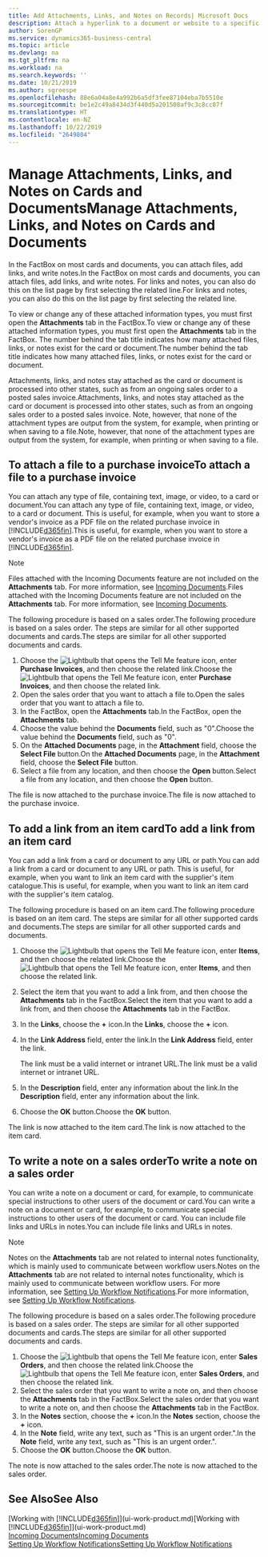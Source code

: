 ```yaml
---
title: Add Attachments, Links, and Notes on Records| Microsoft Docs
description: Attach a hyperlink to a document or website to a specific record, such as a customer or document.
author: SorenGP
ms.service: dynamics365-business-central
ms.topic: article
ms.devlang: na
ms.tgt_pltfrm: na
ms.workload: na
ms.search.keywords: ''
ms.date: 10/21/2019
ms.author: sgroespe
ms.openlocfilehash: 88e6a04a8e4a992b6a5df3fee87104eba7b5510e
ms.sourcegitcommit: be1e2c49a8434d3f440d5a201508af9c3c8cc87f
ms.translationtype: HT
ms.contentlocale: en-NZ
ms.lasthandoff: 10/22/2019
ms.locfileid: "2649804"
---
```

# <a name="manage-attachments-links-and-notes-on-cards-and-documents"></a><span data-ttu-id="dc6c7-103">Manage Attachments, Links, and Notes on Cards and Documents</span><span class="sxs-lookup"><span data-stu-id="dc6c7-103">Manage Attachments, Links, and Notes on Cards and Documents</span></span>

<span data-ttu-id="dc6c7-104">In the FactBox on most cards and documents, you can attach files, add links, and write notes.</span><span class="sxs-lookup"><span data-stu-id="dc6c7-104">In the FactBox on most cards and documents, you can attach files, add links, and write notes.</span></span> <span data-ttu-id="dc6c7-105">For links and notes, you can also do this on the list page by first selecting the related line.</span><span class="sxs-lookup"><span data-stu-id="dc6c7-105">For links and notes, you can also do this on the list page by first selecting the related line.</span></span>

<span data-ttu-id="dc6c7-106">To view or change any of these attached information types, you must first open the **Attachments** tab in the FactBox.</span><span class="sxs-lookup"><span data-stu-id="dc6c7-106">To view or change any of these attached information types, you must first open the **Attachments** tab in the FactBox.</span></span> <span data-ttu-id="dc6c7-107">The number behind the tab title indicates how many attached files, links, or notes exist for the card or document.</span><span class="sxs-lookup"><span data-stu-id="dc6c7-107">The number behind the tab title indicates how many attached files, links, or notes exist for the card or document.</span></span>

<span data-ttu-id="dc6c7-108">Attachments, links, and notes stay attached as the card or document is processed into other states, such as from an ongoing sales order to a posted sales invoice.</span><span class="sxs-lookup"><span data-stu-id="dc6c7-108">Attachments, links, and notes stay attached as the card or document is processed into other states, such as from an ongoing sales order to a posted sales invoice.</span></span> <span data-ttu-id="dc6c7-109">Note, however, that none of the attachment types are output from the system, for example, when printing or when saving to a file.</span><span class="sxs-lookup"><span data-stu-id="dc6c7-109">Note, however, that none of the attachment types are output from the system, for example, when printing or when saving to a file.</span></span>

## <a name="to-attach-a-file-to-a-purchase-invoice"></a><span data-ttu-id="dc6c7-110">To attach a file to a purchase invoice</span><span class="sxs-lookup"><span data-stu-id="dc6c7-110">To attach a file to a purchase invoice</span></span>
<span data-ttu-id="dc6c7-111">You can attach any type of file, containing text, image, or video, to a card or document.</span><span class="sxs-lookup"><span data-stu-id="dc6c7-111">You can attach any type of file, containing text, image, or video, to a card or document.</span></span> <span data-ttu-id="dc6c7-112">This is useful, for example, when you want to store a vendor's invoice as a PDF file on the related purchase invoice in [!INCLUDE[d365fin](includes/d365fin_md.md)].</span><span class="sxs-lookup"><span data-stu-id="dc6c7-112">This is useful, for example, when you want to store a vendor's invoice as a PDF file on the related purchase invoice in [!INCLUDE[d365fin](includes/d365fin_md.md)].</span></span>

> [!NOTE]
> <span data-ttu-id="dc6c7-113">Files attached with the Incoming Documents feature are not included on the **Attachments** tab. For more information, see [Incoming Documents](across-income-documents.md).</span><span class="sxs-lookup"><span data-stu-id="dc6c7-113">Files attached with the Incoming Documents feature are not included on the **Attachments** tab. For more information, see [Incoming Documents](across-income-documents.md).</span></span>

<span data-ttu-id="dc6c7-114">The following procedure is based on a sales order.</span><span class="sxs-lookup"><span data-stu-id="dc6c7-114">The following procedure is based on a sales order.</span></span> <span data-ttu-id="dc6c7-115">The steps are similar for all other supported documents and cards.</span><span class="sxs-lookup"><span data-stu-id="dc6c7-115">The steps are similar for all other supported documents and cards.</span></span>

1. <span data-ttu-id="dc6c7-116">Choose the ![Lightbulb that opens the Tell Me feature](media/ui-search/search_small.png "Tell me what you want to do") icon, enter **Purchase Invoices**, and then choose the related link.</span><span class="sxs-lookup"><span data-stu-id="dc6c7-116">Choose the ![Lightbulb that opens the Tell Me feature](media/ui-search/search_small.png "Tell me what you want to do") icon, enter **Purchase Invoices**, and then choose the related link.</span></span>
2. <span data-ttu-id="dc6c7-117">Open the sales order that you want to attach a file to.</span><span class="sxs-lookup"><span data-stu-id="dc6c7-117">Open the sales order that you want to attach a file to.</span></span>
3. <span data-ttu-id="dc6c7-118">In the FactBox, open the **Attachments** tab.</span><span class="sxs-lookup"><span data-stu-id="dc6c7-118">In the FactBox, open the **Attachments** tab.</span></span>
4. <span data-ttu-id="dc6c7-119">Choose the value behind the **Documents** field, such as "0".</span><span class="sxs-lookup"><span data-stu-id="dc6c7-119">Choose the value behind the **Documents** field, such as "0".</span></span>
5. <span data-ttu-id="dc6c7-120">On the **Attached Documents** page, in the **Attachment** field, choose the **Select File** button.</span><span class="sxs-lookup"><span data-stu-id="dc6c7-120">On the **Attached Documents** page, in the **Attachment** field, choose the **Select File** button.</span></span>
5. <span data-ttu-id="dc6c7-121">Select a file from any location, and then choose the **Open** button.</span><span class="sxs-lookup"><span data-stu-id="dc6c7-121">Select a file from any location, and then choose the **Open** button.</span></span>

<span data-ttu-id="dc6c7-122">The file is now attached to the purchase invoice.</span><span class="sxs-lookup"><span data-stu-id="dc6c7-122">The file is now attached to the purchase invoice.</span></span>

## <a name="to-add-a-link-from-an-item-card"></a><span data-ttu-id="dc6c7-123">To add a link from an item card</span><span class="sxs-lookup"><span data-stu-id="dc6c7-123">To add a link from an item card</span></span>
<span data-ttu-id="dc6c7-124">You can add a link from a card or document to any URL or path.</span><span class="sxs-lookup"><span data-stu-id="dc6c7-124">You can add a link from a card or document to any URL or path.</span></span> <span data-ttu-id="dc6c7-125">This is useful, for example, when you want to link an item card with the supplier's item catalogue.</span><span class="sxs-lookup"><span data-stu-id="dc6c7-125">This is useful, for example, when you want to link an item card with the supplier's item catalog.</span></span>

<span data-ttu-id="dc6c7-126">The following procedure is based on an item card.</span><span class="sxs-lookup"><span data-stu-id="dc6c7-126">The following procedure is based on an item card.</span></span> <span data-ttu-id="dc6c7-127">The steps are similar for all other supported cards and documents.</span><span class="sxs-lookup"><span data-stu-id="dc6c7-127">The steps are similar for all other supported cards and documents.</span></span>

1. <span data-ttu-id="dc6c7-128">Choose the ![Lightbulb that opens the Tell Me feature](media/ui-search/search_small.png "Tell me what you want to do") icon, enter **Items**, and then choose the related link.</span><span class="sxs-lookup"><span data-stu-id="dc6c7-128">Choose the ![Lightbulb that opens the Tell Me feature](media/ui-search/search_small.png "Tell me what you want to do") icon, enter **Items**, and then choose the related link.</span></span>
2. <span data-ttu-id="dc6c7-129">Select the item that you want to add a link from, and then choose the **Attachments** tab in the FactBox.</span><span class="sxs-lookup"><span data-stu-id="dc6c7-129">Select the item that you want to add a link from, and then choose the **Attachments** tab in the FactBox.</span></span>
3. <span data-ttu-id="dc6c7-130">In the **Links**, choose the **+** icon.</span><span class="sxs-lookup"><span data-stu-id="dc6c7-130">In the **Links**, choose the **+** icon.</span></span>
4. <span data-ttu-id="dc6c7-131">In the **Link Address** field, enter the link.</span><span class="sxs-lookup"><span data-stu-id="dc6c7-131">In the **Link Address** field, enter the link.</span></span>

    <span data-ttu-id="dc6c7-132">The link must be a valid internet or intranet URL.</span><span class="sxs-lookup"><span data-stu-id="dc6c7-132">The link must be a valid internet or intranet URL.</span></span>

5. <span data-ttu-id="dc6c7-133">In the **Description** field, enter any information about the link.</span><span class="sxs-lookup"><span data-stu-id="dc6c7-133">In the **Description** field, enter any information about the link.</span></span>  
6. <span data-ttu-id="dc6c7-134">Choose the **OK** button.</span><span class="sxs-lookup"><span data-stu-id="dc6c7-134">Choose the **OK** button.</span></span>

<span data-ttu-id="dc6c7-135">The link is now attached to the item card.</span><span class="sxs-lookup"><span data-stu-id="dc6c7-135">The link is now attached to the item card.</span></span>  

## <a name="to-write-a-note-on-a-sales-order"></a><span data-ttu-id="dc6c7-136">To write a note on a sales order</span><span class="sxs-lookup"><span data-stu-id="dc6c7-136">To write a note on a sales order</span></span>
<span data-ttu-id="dc6c7-137">You can write a note on a document or card, for example, to communicate special instructions to other users of the document or card.</span><span class="sxs-lookup"><span data-stu-id="dc6c7-137">You can write a note on a document or card, for example, to communicate special instructions to other users of the document or card.</span></span> <span data-ttu-id="dc6c7-138">You can include file links and URLs in notes.</span><span class="sxs-lookup"><span data-stu-id="dc6c7-138">You can include file links and URLs in notes.</span></span>

> [!NOTE]
> <span data-ttu-id="dc6c7-139">Notes on the **Attachments** tab are not related to internal notes functionality, which is mainly used to communicate between workflow users.</span><span class="sxs-lookup"><span data-stu-id="dc6c7-139">Notes on the **Attachments** tab are not related to internal notes functionality, which is mainly used to communicate between workflow users.</span></span> <span data-ttu-id="dc6c7-140">For more information, see [Setting Up Workflow Notifications](across-setting-up-workflow-notifications.md).</span><span class="sxs-lookup"><span data-stu-id="dc6c7-140">For more information, see [Setting Up Workflow Notifications](across-setting-up-workflow-notifications.md).</span></span>

<span data-ttu-id="dc6c7-141">The following procedure is based on a sales order.</span><span class="sxs-lookup"><span data-stu-id="dc6c7-141">The following procedure is based on a sales order.</span></span> <span data-ttu-id="dc6c7-142">The steps are similar for all other supported documents and cards.</span><span class="sxs-lookup"><span data-stu-id="dc6c7-142">The steps are similar for all other supported documents and cards.</span></span>

1. <span data-ttu-id="dc6c7-143">Choose the ![Lightbulb that opens the Tell Me feature](media/ui-search/search_small.png "Tell me what you want to do") icon, enter **Sales Orders**, and then choose the related link.</span><span class="sxs-lookup"><span data-stu-id="dc6c7-143">Choose the ![Lightbulb that opens the Tell Me feature](media/ui-search/search_small.png "Tell me what you want to do") icon, enter **Sales Orders**, and then choose the related link.</span></span>
2. <span data-ttu-id="dc6c7-144">Select the sales order that you want to write a note on, and then choose the **Attachments** tab in the FactBox.</span><span class="sxs-lookup"><span data-stu-id="dc6c7-144">Select the sales order that you want to write a note on, and then choose the **Attachments** tab in the FactBox.</span></span>
3. <span data-ttu-id="dc6c7-145">In the **Notes** section, choose the **+** icon.</span><span class="sxs-lookup"><span data-stu-id="dc6c7-145">In the **Notes** section, choose the **+** icon.</span></span>
4. <span data-ttu-id="dc6c7-146">In the **Note** field, write any text, such as "This is an urgent order.".</span><span class="sxs-lookup"><span data-stu-id="dc6c7-146">In the **Note** field, write any text, such as "This is an urgent order.".</span></span>
5. <span data-ttu-id="dc6c7-147">Choose the **OK** button.</span><span class="sxs-lookup"><span data-stu-id="dc6c7-147">Choose the **OK** button.</span></span>

<span data-ttu-id="dc6c7-148">The note is now attached to the sales order.</span><span class="sxs-lookup"><span data-stu-id="dc6c7-148">The note is now attached to the sales order.</span></span>

## <a name="see-also"></a><span data-ttu-id="dc6c7-149">See Also</span><span class="sxs-lookup"><span data-stu-id="dc6c7-149">See Also</span></span>  
<span data-ttu-id="dc6c7-150">[Working with [!INCLUDE[d365fin](includes/d365fin_md.md)]](ui-work-product.md)</span><span class="sxs-lookup"><span data-stu-id="dc6c7-150">[Working with [!INCLUDE[d365fin](includes/d365fin_md.md)]](ui-work-product.md)</span></span>  
[<span data-ttu-id="dc6c7-151">Incoming Documents</span><span class="sxs-lookup"><span data-stu-id="dc6c7-151">Incoming Documents</span></span>](across-income-documents.md)  
[<span data-ttu-id="dc6c7-152">Setting Up Workflow Notifications</span><span class="sxs-lookup"><span data-stu-id="dc6c7-152">Setting Up Workflow Notifications</span></span>](across-setting-up-workflow-notifications.md)  
